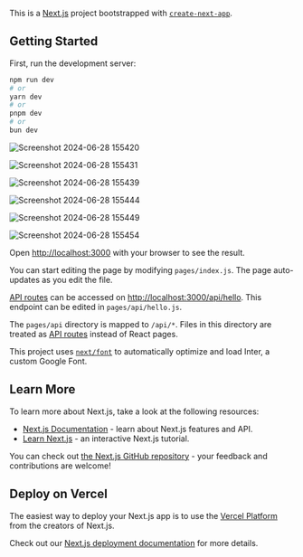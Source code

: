 This is a [Next.js](https://nextjs.org/) project bootstrapped with [`create-next-app`](https://github.com/vercel/next.js/tree/canary/packages/create-next-app).

## Getting Started

First, run the development server:

```bash
npm run dev
# or
yarn dev
# or
pnpm dev
# or
bun dev
```
![Screenshot 2024-06-28 155420](https://github.com/vyshnavveeravalli/mental-health-therapist-booking-using-NEXT.js/assets/97904310/beef8c62-02ad-4724-8e8d-2bde876d302c)

![Screenshot 2024-06-28 155431](https://github.com/vyshnavveeravalli/mental-health-therapist-booking-using-NEXT.js/assets/97904310/0f091690-6faf-4388-89a6-455c72d0ed0d)

![Screenshot 2024-06-28 155439](https://github.com/vyshnavveeravalli/mental-health-therapist-booking-using-NEXT.js/assets/97904310/c053628f-e20d-4ea9-8654-b4a08c51eac3)

![Screenshot 2024-06-28 155444](https://github.com/vyshnavveeravalli/mental-health-therapist-booking-using-NEXT.js/assets/97904310/3b77f6ec-8812-4c5c-a15a-84e1e4d65cb0)

![Screenshot 2024-06-28 155449](https://github.com/vyshnavveeravalli/mental-health-therapist-booking-using-NEXT.js/assets/97904310/4873acb1-ef2f-46d4-9b76-89664bfc8a49)

![Screenshot 2024-06-28 155454](https://github.com/vyshnavveeravalli/mental-health-therapist-booking-using-NEXT.js/assets/97904310/3a4c5651-80ec-4570-ae0f-313586f112da)




Open [http://localhost:3000](http://localhost:3000) with your browser to see the result.

You can start editing the page by modifying `pages/index.js`. The page auto-updates as you edit the file.

[API routes](https://nextjs.org/docs/api-routes/introduction) can be accessed on [http://localhost:3000/api/hello](http://localhost:3000/api/hello). This endpoint can be edited in `pages/api/hello.js`.

The `pages/api` directory is mapped to `/api/*`. Files in this directory are treated as [API routes](https://nextjs.org/docs/api-routes/introduction) instead of React pages.

This project uses [`next/font`](https://nextjs.org/docs/basic-features/font-optimization) to automatically optimize and load Inter, a custom Google Font.

## Learn More

To learn more about Next.js, take a look at the following resources:

- [Next.js Documentation](https://nextjs.org/docs) - learn about Next.js features and API.
- [Learn Next.js](https://nextjs.org/learn) - an interactive Next.js tutorial.

You can check out [the Next.js GitHub repository](https://github.com/vercel/next.js/) - your feedback and contributions are welcome!

## Deploy on Vercel

The easiest way to deploy your Next.js app is to use the [Vercel Platform](https://vercel.com/new?utm_medium=default-template&filter=next.js&utm_source=create-next-app&utm_campaign=create-next-app-readme) from the creators of Next.js.

Check out our [Next.js deployment documentation](https://nextjs.org/docs/deployment) for more details.
